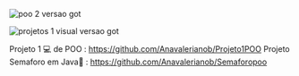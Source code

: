 ![poo 2 versao got](https://github.com/user-attachments/assets/dbaf1739-e352-4fd3-9018-933018b5f519) 




![projetos 1 visual  versao got](https://github.com/user-attachments/assets/f1f76488-c191-4a34-8500-28f9c3a879cd) 

Projeto 1 💻 de POO : https://github.com/Anavalerianob/Projeto1POO 
Projeto Semaforo em Java🚦 : https://github.com/Anavalerianob/Semaforopoo
